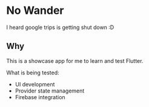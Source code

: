 # No Wander

I heard google trips is getting shut down :D

## Why

This is a showcase app for me to learn and test Flutter.

What is being tested:
- UI development
- Provider state management
- Firebase integration
